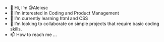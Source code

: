 - 👋 Hi, I’m @Aleixsc
- 👀 I’m interested in Coding and Product Management
- 🌱 I’m currently learning html and CSS 
- 💞️ I’m looking to collaborate on simple projects that require basic coding skills. 
- 📫 How to reach me ...

<!---
Aleixsc/Aleixsc is a ✨ special ✨ repository because its `README.md` (this file) appears on your GitHub profile.
You can click the Preview link to take a look at your changes.
--->
